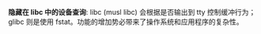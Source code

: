**隐藏在 libc 中的设备查询**: libc (musl libc) 会根据是否输出到 tty 控制缓冲行为；glibc 则是使用 fstat。功能的增加势必带来了操作系统和应用程序的复杂性。
